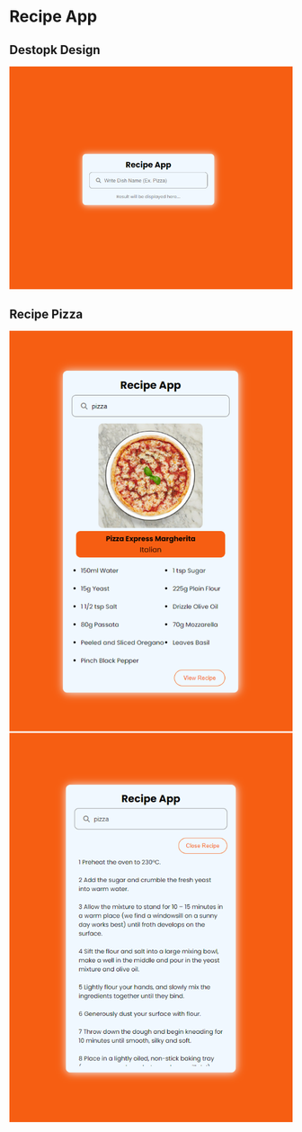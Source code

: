# Recipe App

## Destopk Design
<img src="./design/desktop design.png">

##

## Recipe Pizza
<img src="./design/desktop design pizza.png">
<img src="./design/desktop design pizza recipe.png">